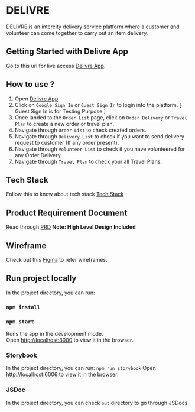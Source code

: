 # DELIVRE
DELIVRE is an intercity delivery service platform where a customer and volunteer can come together to carry out an item delivery.

## Getting Started with Delivre App

Go to this url for live access [Delivre App](https://delivre-6843b.web.app).

## How to use ?

1. Open [Delivre App](https://delivre-6843b.web.app)
2. Click on `Google Sign In` or `Guest Sign In` to login into the platform. [ Guest Sign In is for Testing Purpose ]
3. Once landed to the `Order List` page, click on `Order Delivery` or `Travel Plan` to create a new order or travel plan.
4. Navigate through `Order List` to check created orders.
5. Navigate through `Delivery List` to check if you want to send delivery request to customer (If any order present).
6. Navigate through `Volunteer List` to check if you have volunteered for any Order Delivery.
7. Navigate through `Travel Plan` to check your all Travel Plans.

## Tech Stack 

Follow this to know about tech stack [Tech Stack](https://iota-2.atlassian.net/wiki/spaces/PESTON7IOT/pages/557067/Tech+Stack+-+D+E+L+I+V+R+E)

## Product Requirement Document

Read through [PRD](https://iota-2.atlassian.net/wiki/spaces/PESTON7IOT/pages/5865473/Product+Requirement+Document)
**Note: High Level Design Included** 

## Wireframe

Check out this [Figma](https://www.figma.com/file/SLoYIrYu4CNJK8pN9IMeXo/Design?node-id=0%3A1) to refer wireframes.

## Run project locally

In the project directory, you can run:

### `npm install`
### `npm start`

Runs the app in the development mode.\
Open [http://localhost:3000](http://localhost:3000) to view it in the browser.

### Storybook

In the project directory, you can run:
`npm run storybook`
Open [http://localhost:6006](http://localhost:6006) to view it in the browser.

### JSDoc

In the project directory, you can check `out` directory to go through JSDocs.
